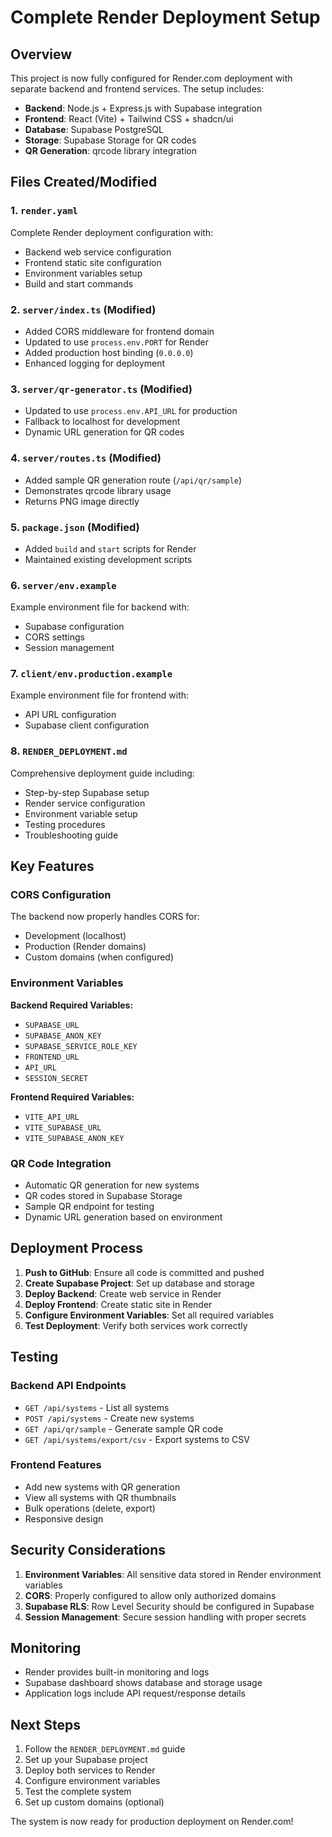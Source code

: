 # Complete Render Deployment Setup

## Overview

This project is now fully configured for Render.com deployment with separate backend and frontend services. The setup includes:

- **Backend**: Node.js + Express.js with Supabase integration
- **Frontend**: React (Vite) + Tailwind CSS + shadcn/ui
- **Database**: Supabase PostgreSQL
- **Storage**: Supabase Storage for QR codes
- **QR Generation**: qrcode library integration

## Files Created/Modified

### 1. `render.yaml`
Complete Render deployment configuration with:
- Backend web service configuration
- Frontend static site configuration
- Environment variables setup
- Build and start commands

### 2. `server/index.ts` (Modified)
- Added CORS middleware for frontend domain
- Updated to use `process.env.PORT` for Render
- Added production host binding (`0.0.0.0`)
- Enhanced logging for deployment

### 3. `server/qr-generator.ts` (Modified)
- Updated to use `process.env.API_URL` for production
- Fallback to localhost for development
- Dynamic URL generation for QR codes

### 4. `server/routes.ts` (Modified)
- Added sample QR generation route (`/api/qr/sample`)
- Demonstrates qrcode library usage
- Returns PNG image directly

### 5. `package.json` (Modified)
- Added `build` and `start` scripts for Render
- Maintained existing development scripts

### 6. `server/env.example`
Example environment file for backend with:
- Supabase configuration
- CORS settings
- Session management

### 7. `client/env.production.example`
Example environment file for frontend with:
- API URL configuration
- Supabase client configuration

### 8. `RENDER_DEPLOYMENT.md`
Comprehensive deployment guide including:
- Step-by-step Supabase setup
- Render service configuration
- Environment variable setup
- Testing procedures
- Troubleshooting guide

## Key Features

### CORS Configuration
The backend now properly handles CORS for:
- Development (localhost)
- Production (Render domains)
- Custom domains (when configured)

### Environment Variables
**Backend Required Variables:**
- `SUPABASE_URL`
- `SUPABASE_ANON_KEY`
- `SUPABASE_SERVICE_ROLE_KEY`
- `FRONTEND_URL`
- `API_URL`
- `SESSION_SECRET`

**Frontend Required Variables:**
- `VITE_API_URL`
- `VITE_SUPABASE_URL`
- `VITE_SUPABASE_ANON_KEY`

### QR Code Integration
- Automatic QR generation for new systems
- QR codes stored in Supabase Storage
- Sample QR endpoint for testing
- Dynamic URL generation based on environment

## Deployment Process

1. **Push to GitHub**: Ensure all code is committed and pushed
2. **Create Supabase Project**: Set up database and storage
3. **Deploy Backend**: Create web service in Render
4. **Deploy Frontend**: Create static site in Render
5. **Configure Environment Variables**: Set all required variables
6. **Test Deployment**: Verify both services work correctly

## Testing

### Backend API Endpoints
- `GET /api/systems` - List all systems
- `POST /api/systems` - Create new systems
- `GET /api/qr/sample` - Generate sample QR code
- `GET /api/systems/export/csv` - Export systems to CSV

### Frontend Features
- Add new systems with QR generation
- View all systems with QR thumbnails
- Bulk operations (delete, export)
- Responsive design

## Security Considerations

1. **Environment Variables**: All sensitive data stored in Render environment variables
2. **CORS**: Properly configured to allow only authorized domains
3. **Supabase RLS**: Row Level Security should be configured in Supabase
4. **Session Management**: Secure session handling with proper secrets

## Monitoring

- Render provides built-in monitoring and logs
- Supabase dashboard shows database and storage usage
- Application logs include API request/response details

## Next Steps

1. Follow the `RENDER_DEPLOYMENT.md` guide
2. Set up your Supabase project
3. Deploy both services to Render
4. Configure environment variables
5. Test the complete system
6. Set up custom domains (optional)

The system is now ready for production deployment on Render.com!

